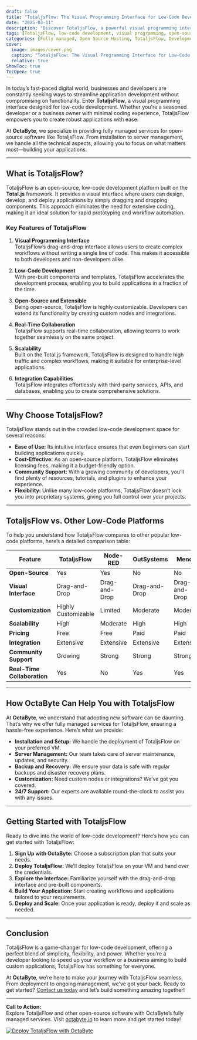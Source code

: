 ```yaml
---
draft: false
title: "TotaljsFlow: The Visual Programming Interface for Low-Code Development"
date: "2025-03-11"
description: "Discover TotaljsFlow, a powerful visual programming interface for low-code development. Learn how it simplifies app creation, its key features, and how it compares to other low-code platforms. Perfect for developers and businesses looking to streamline their workflows."
tags: [TotaljsFlow, low-code development, visual programming, open-source software, app development, Totaljs, low-code platforms, workflow automation, managed services, OctaByte]
categories: [Fully managed, Open Source Hosting, TotaljsFlow, Development, Nocode Lowcode]
cover:
  image: images/cover.png
  caption: "TotaljsFlow: The Visual Programming Interface for Low-Code Development"
  relative: true
ShowToc: true
TocOpen: true
---
```



In today’s fast-paced digital world, businesses and developers are constantly seeking ways to streamline application development without compromising on functionality. Enter **TotaljsFlow**, a visual programming interface designed for low-code development. Whether you're a seasoned developer or a business owner with minimal coding experience, TotaljsFlow empowers you to create robust applications with ease.

At **OctaByte**, we specialize in providing fully managed services for open-source software like TotaljsFlow. From installation to server management, we handle all the technical aspects, allowing you to focus on what matters most—building your applications.

---

## What is TotaljsFlow?

TotaljsFlow is an open-source, low-code development platform built on the **Total.js** framework. It provides a visual interface where users can design, develop, and deploy applications by simply dragging and dropping components. This approach eliminates the need for extensive coding, making it an ideal solution for rapid prototyping and workflow automation.

### Key Features of TotaljsFlow

1. **Visual Programming Interface**  
   TotaljsFlow’s drag-and-drop interface allows users to create complex workflows without writing a single line of code. This makes it accessible to both developers and non-developers alike.

2. **Low-Code Development**  
   With pre-built components and templates, TotaljsFlow accelerates the development process, enabling you to build applications in a fraction of the time.

3. **Open-Source and Extensible**  
   Being open-source, TotaljsFlow is highly customizable. Developers can extend its functionality by creating custom nodes and integrations.

4. **Real-Time Collaboration**  
   TotaljsFlow supports real-time collaboration, allowing teams to work together seamlessly on the same project.

5. **Scalability**  
   Built on the Total.js framework, TotaljsFlow is designed to handle high traffic and complex workflows, making it suitable for enterprise-level applications.

6. **Integration Capabilities**  
   TotaljsFlow integrates effortlessly with third-party services, APIs, and databases, enabling you to create comprehensive solutions.

---

## Why Choose TotaljsFlow?

TotaljsFlow stands out in the crowded low-code development space for several reasons:

- **Ease of Use:** Its intuitive interface ensures that even beginners can start building applications quickly.
- **Cost-Effective:** As an open-source platform, TotaljsFlow eliminates licensing fees, making it a budget-friendly option.
- **Community Support:** With a growing community of developers, you’ll find plenty of resources, tutorials, and plugins to enhance your experience.
- **Flexibility:** Unlike many low-code platforms, TotaljsFlow doesn’t lock you into proprietary systems, giving you full control over your projects.

---

## TotaljsFlow vs. Other Low-Code Platforms

To help you understand how TotaljsFlow compares to other popular low-code platforms, here’s a detailed comparison table:

| Feature                | TotaljsFlow           | Node-RED              | OutSystems           | Mendix               |
|------------------------|-----------------------|-----------------------|-----------------------|-----------------------|
| **Open-Source**        | Yes                   | Yes                   | No                    | No                    |
| **Visual Interface**   | Drag-and-Drop         | Drag-and-Drop         | Drag-and-Drop         | Drag-and-Drop         |
| **Customization**      | Highly Customizable   | Limited               | Moderate              | Moderate              |
| **Scalability**        | High                  | Moderate              | High                  | High                  |
| **Pricing**            | Free                  | Free                  | Paid                  | Paid                  |
| **Integration**        | Extensive             | Extensive             | Extensive             | Extensive             |
| **Community Support**  | Growing               | Strong                | Strong                | Strong                |
| **Real-Time Collaboration** | Yes               | No                    | Yes                   | Yes                   |

---

## How OctaByte Can Help You with TotaljsFlow

At **OctaByte**, we understand that adopting new software can be daunting. That’s why we offer fully managed services for TotaljsFlow, ensuring a hassle-free experience. Here’s what we provide:

- **Installation and Setup:** We handle the deployment of TotaljsFlow on your preferred VM.
- **Server Management:** Our team takes care of server maintenance, updates, and security.
- **Backup and Recovery:** We ensure your data is safe with regular backups and disaster recovery plans.
- **Customization:** Need custom nodes or integrations? We’ve got you covered.
- **24/7 Support:** Our experts are available round-the-clock to assist you with any issues.

---

## Getting Started with TotaljsFlow

Ready to dive into the world of low-code development? Here’s how you can get started with TotaljsFlow:

1. **Sign Up with OctaByte:** Choose a subscription plan that suits your needs.
2. **Deploy TotaljsFlow:** We’ll deploy TotaljsFlow on your VM and hand over the credentials.
3. **Explore the Interface:** Familiarize yourself with the drag-and-drop interface and pre-built components.
4. **Build Your Application:** Start creating workflows and applications tailored to your requirements.
5. **Deploy and Scale:** Once your application is ready, deploy it and scale as needed.

---

## Conclusion

TotaljsFlow is a game-changer for low-code development, offering a perfect blend of simplicity, flexibility, and power. Whether you’re a developer looking to speed up your workflow or a business aiming to build custom applications, TotaljsFlow has something for everyone.

At **OctaByte**, we’re here to make your journey with TotaljsFlow seamless. From deployment to ongoing management, we’ve got your back. Ready to get started? [Contact us today](https://octabyte.io) and let’s build something amazing together!

---

**Call to Action:**  
Explore TotaljsFlow and other open-source software with OctaByte’s fully managed services. Visit [octabyte.io](https://octabyte.io) to learn more and get started today!

[![Deploy TotaljsFlow with OctaByte](/images/deploy-on-octabyte.png)](https://octabyte.io/fully-managed-open-source-services/development/nocode-lowcode/totaljsflow)